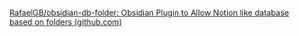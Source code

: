 [RafaelGB/obsidian-db-folder: Obsidian Plugin to Allow Notion like database based on folders (github.com)](https://github.com/RafaelGB/obsidian-db-folder)